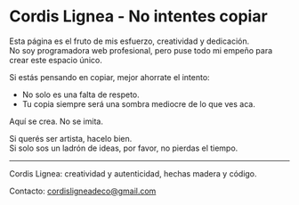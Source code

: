 # Cordis Lignea - No intentes copiar

Esta página es el fruto de mis esfuerzo, creatividad y dedicación.  
No soy programadora web profesional, pero puse todo mi empeño para crear este espacio único.

Si estás pensando en copiar, mejor ahorrate el intento:  
- No solo es una falta de respeto.  
- Tu copia siempre será una sombra mediocre de lo que ves aca.

Aquí se crea. No se imita.

Si querés ser artista, hacelo bien.  
Si solo sos un ladrón de ideas, por favor, no pierdas el tiempo.

---

Cordis Lignea: creatividad y autenticidad, hechas madera y código.

Contacto: cordisligneadeco@gmail.com
